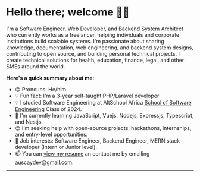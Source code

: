 # Hello there; welcome 👋🏾



I'm a Software Engineer, Web Developer, and Backend System Architect who currently works as a freelancer, helping individuals and corporate institutions build scalable systems. I'm passionate about sharing knowledge, documentation, web engineering, and backend system designs, contributing to open source, and building personal technical projects. I create technical solutions for health, education, finance, legal, and other SMEs around the world.

**Here's a quick summary about me**:

- 😊 Pronouns: He/him
- 💡 Fun fact: I'm a 3-year self-taught PHP/Laravel developer 
- 💡 I studied Software Engineering at AltSchool Africa [School of Software Engineering](https://altschoolafrica.com/schools/engineering) Class of 2024.
- 🌱 I’m currently learning JavaScript, Vuejs, Nodejs, Expressjs, Typescript, and Nestjs.
- 😊 I’m seeking help with open-source projects, hackathons, internships, and entry-level opportunities.
- 💼 Job interests: Software Engineer, Backend Engineer, MERN stack developer (Intern or Junior level).
- 📫 You can [view my resume](#) an contact me by emailing auscaydev@gmail.com.

---

